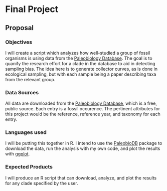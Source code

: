 # Final Project

## Proposal

### Objectives
I will create a script which analyzes how well-studied a group of fossil organisms is using data from the [Paleobiology Database](https://paleobiodb.org/). The goal is to quanify the research effort for a clade in the database to aid in detecting sampling bias. The idea here is to generate collector curves, as is done in ecological sampling, but with each sample being a paper describing taxa from the relevant group.

### Data Sources
All data are downloaded from the [Paleobiology Database](https://paleobiodb.org/), which is a free, public source. Each entry is a fossil occurence. The pertinent attributes for this project would be the reference, reference year, and taxonomy for each entry.

### Languages used
I will be putting this together in R. I intend to use the [PaleobioDB](https://github.com/ropensci/paleobioDB) package to download the data, run the analysis with my own code, and plot the results with [ggplot](https://ggplot2.tidyverse.org/).

### Expected Products
I will produce an R script that can download, analyze, and plot the results for any clade specified by the user.